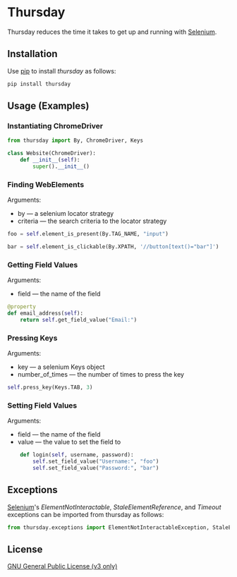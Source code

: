 # Thursday
Thursday reduces the time it takes to get up and running with [Selenium](https://www.selenium.dev/).
## Installation
Use [pip](https://pip.pypa.io/en/stable/) to install _thursday_ as follows:
```cmd
pip install thursday
```
## Usage (Examples)
### Instantiating ChromeDriver
```python
from thursday import By, ChromeDriver, Keys

class Website(ChromeDriver):
    def __init__(self):
        super().__init__()
```
### Finding WebElements
Arguments:
<ul>
<li>by — a selenium locator strategy </li>
<li>criteria — the search criteria to the locator strategy</li>
</ul>

```python
foo = self.element_is_present(By.TAG_NAME, "input")
```

```python
bar = self.element_is_clickable(By.XPATH, '//button[text()="bar"]')
```

### Getting Field Values
Arguments:
<ul>
<li>field — the name of the field</li>
</ul>

```python
@property
def email_address(self):
    return self.get_field_value("Email:")
```

### Pressing Keys
Arguments:
<ul>
<li>key — a selenium Keys object</li>
<li>number_of_times — the number of times to press the key</li>
</ul>

```python
self.press_key(Keys.TAB, 3)
```

### Setting Field Values
Arguments:
<ul>
<li>field — the name of the field</li>
<li>value — the value to set the field to</li>
</ul>

```python
    def login(self, username, password):
        self.set_field_value("Username:", "foo")
        self.set_field_value("Password:", "bar")
```

## Exceptions
[Selenium](https://www.selenium.dev/)'s _ElementNotInteractable_, _StaleElementReference_, and _Timeout_ exceptions can be imported from thursday as follows:
```python
from thursday.exceptions import ElementNotInteractableException, StaleElementReferenceException, TimeoutException
```

## License
[GNU General Public License (v3 only)](https://www.gnu.org/licenses/gpl-3.0.html)

